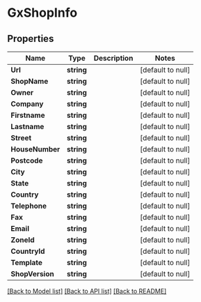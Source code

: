# GxShopInfo

## Properties
Name | Type | Description | Notes
------------ | ------------- | ------------- | -------------
**Url** | **string** |  | [default to null]
**ShopName** | **string** |  | [default to null]
**Owner** | **string** |  | [default to null]
**Company** | **string** |  | [default to null]
**Firstname** | **string** |  | [default to null]
**Lastname** | **string** |  | [default to null]
**Street** | **string** |  | [default to null]
**HouseNumber** | **string** |  | [default to null]
**Postcode** | **string** |  | [default to null]
**City** | **string** |  | [default to null]
**State** | **string** |  | [default to null]
**Country** | **string** |  | [default to null]
**Telephone** | **string** |  | [default to null]
**Fax** | **string** |  | [default to null]
**Email** | **string** |  | [default to null]
**ZoneId** | **string** |  | [default to null]
**CountryId** | **string** |  | [default to null]
**Template** | **string** |  | [default to null]
**ShopVersion** | **string** |  | [default to null]

[[Back to Model list]](../README.md#documentation-for-models) [[Back to API list]](../README.md#documentation-for-api-endpoints) [[Back to README]](../README.md)

